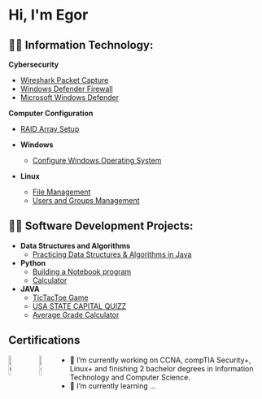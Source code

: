 <h1>Hi, I'm Egor

<h2>👨‍💻 Information Technology:</h2>

<b>Cybersecurity</b>

  - [Wireshark Packet Capture](https://github.com/EgorGranon/Wireshark-Packet-Capture)
  - [Windows Defender Firewall](https://github.com/EgorGranon/Windows-Defender-Firewall)
  - [Microsoft Windows Defender](https://github.com/EgorGranon/Microsoft-Windows-Defender)

<b>Computer Configuration</b>

  - [RAID Array Setup](https://github.com/EgorGranon/Raid-Array-Setup-on-Server)
  
  - <b>Windows</b>
  
    - [Configure Windows Operating System](https://github.com/EgorGranon/Configure-Windows-Operating-System)
  
  - <b>Linux</b>
  
    - [File Management](https://github.com/EgorGranon/Linux-Configuration)
    - [Users and Groups Management](https://github.com/EgorGranon/Users-and-Groups-Management)

<h2>👨‍💻 Software Development Projects:</h2>

- <b>Data Structures and Algorithms</b>
  - [Practicing Data Structures & Algorithms in Java](https://github.com/EgorGranon/DSA-JAVA)
- <b>Python</b>
  - [Building a Notebook program](https://github.com/EgorGranon/Building-a-Notebook)
  - [Calculator](https://github.com/EgorGranon/Calculator-/blob/main/calculator.py)
- <b>JAVA</b>
  - [TicTacToe Game](https://github.com/EgorGranon/TicTacToe/tree/main)
  - [USA STATE CAPITAL QUIZZ](https://github.com/EgorGranon/USA-STATE-CAPITALS-QUIZZ)
  - [Average Grade Calculator](https://github.com/EgorGranon/Average-Grade-Calculator/tree/main)
 

<h2>Certifications</h2>

[<img src="https://imgur.com/qXWHza2.png" height="10%" width="10%" alt="Comptia" style="float:left; margin-right:10px;">](https://www.credly.com/badges/21415fba-41eb-4ab8-a28a-aa029b838aa9/public_url)
[<img src="https://imgur.com/kjxaInX.png" height="10%" width="10%" alt="Comptia" style="float:left; margin-right:10px;">](https://www.credly.com/badges/93868ebe-833b-4bb7-80d9-8ea56a9ddf3a/public_url)

- 🔭 I’m currently working on CCNA, compTIA Security+, Linux+ and finishing 2 bachelor degrees in Information Technology and Computer Science.
- 🌱 I’m currently learning ...
